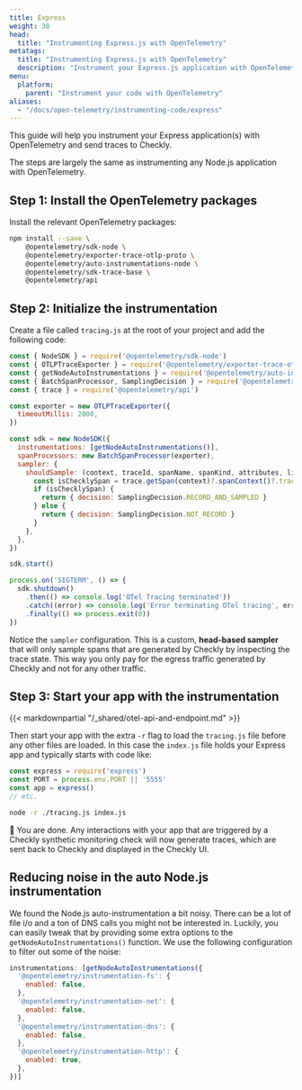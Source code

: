 ```yaml
---
title: Express
weight: 38
head:
  title: "Instrumenting Express.js with OpenTelemetry"
metatags:
  title: "Instrumenting Express.js with OpenTelemetry"
  description: "Instrument your Express.js application with OpenTelemetry and send traces to Checkly."
menu:
  platform:
    parent: "Instrument your code with OpenTelemetry"
aliases:
  - "/docs/open-telemetry/instrumenting-code/express"
---
```


This guide will help you instrument your Express application(s) with OpenTelemetry and send traces to Checkly.
<!--more-->
The steps are largely the same as instrumenting any Node.js application with OpenTelemetry.
## Step 1: Install the OpenTelemetry packages

Install the relevant OpenTelemetry packages:

```bash
npm install --save \
    @opentelemetry/sdk-node \
    @opentelemetry/exporter-trace-otlp-proto \
    @opentelemetry/auto-instrumentations-node \
    @opentelemetry/sdk-trace-base \
    @opentelemetry/api
```

## Step 2: Initialize the instrumentation

Create a file called `tracing.js` at the root of your project and add the following code:

```javascript {title="tracing.js"}
const { NodeSDK } = require('@opentelemetry/sdk-node')
const { OTLPTraceExporter } = require('@opentelemetry/exporter-trace-otlp-proto')
const { getNodeAutoInstrumentations } = require('@opentelemetry/auto-instrumentations-node')
const { BatchSpanProcessor, SamplingDecision } = require('@opentelemetry/sdk-trace-base')
const { trace } = require('@opentelemetry/api')

const exporter = new OTLPTraceExporter({
  timeoutMillis: 2000,
})

const sdk = new NodeSDK({
  instrumentations: [getNodeAutoInstrumentations()],
  spanProcessors: new BatchSpanProcessor(exporter),
  sampler: {
    shouldSample: (context, traceId, spanName, spanKind, attributes, links) => {
      const isChecklySpan = trace.getSpan(context)?.spanContext()?.traceState?.get('checkly')
      if (isChecklySpan) {
        return { decision: SamplingDecision.RECORD_AND_SAMPLED }
      } else {
        return { decision: SamplingDecision.NOT_RECORD }
      }
    },
  },
})

sdk.start()

process.on('SIGTERM', () => {
  sdk.shutdown()
    .then(() => console.log('OTel Tracing terminated'))
    .catch((error) => console.log('Error terminating OTel tracing', error))
    .finally(() => process.exit(0))
})
```

Notice the `sampler` configuration. This is a custom, **head-based sampler** that will only sample spans that are generated by Checkly by
inspecting the trace state. This way you only pay for the egress traffic generated by Checkly and not for any other traffic.

## Step 3: Start your app with the instrumentation


{{< markdownpartial "/_shared/otel-api-and-endpoint.md" >}}

Then start your app with the extra `-r` flag to load the `tracing.js` file before any other files are loaded. In this case
the `index.js` file holds your Express app and typically starts with code like:

```javascript {title="index.js"}
const express = require('express')
const PORT = process.env.PORT || '5555'
const app = express()
// etc.
```

```bash
node -r ./tracing.js index.js
```
🎉 You are done. Any interactions with your app that are triggered by a Checkly synthetic monitoring check will now generate
traces, which are sent back to Checkly and displayed in the Checkly UI.

## Reducing noise in the auto Node.js instrumentation

We found the Node.js auto-instrumentation a bit noisy. There can be a lot of file i/o and a ton of DNS calls you might not
be interested in. Luckily, you can easily tweak that by providing some extra options to the `getNodeAutoInstrumentations()` function.
We use the following configuration to filter out some of the noise:

```javascript
instrumentations: [getNodeAutoInstrumentations({
  '@opentelemetry/instrumentation-fs': {
    enabled: false,
  },
  '@opentelemetry/instrumentation-net': {
    enabled: false,
  },
  '@opentelemetry/instrumentation-dns': {
    enabled: false,
  },
  '@opentelemetry/instrumentation-http': {
    enabled: true,
  },
})]
```
